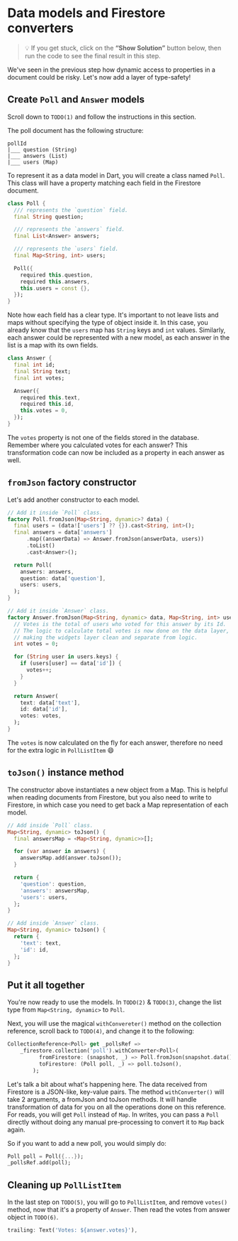 # Data models and Firestore converters

> 💡 If you get stuck, click on the **“Show Solution”** button below, then run the code to see the final result in this step.

We've seen in the previous step how dynamic access to properties in a document could be risky.
Let's now add a layer of type-safety!

## Create `Poll` and `Answer` models

Scroll down to `TODO(1)` and follow the instructions in this section.

The poll document has the following structure:

```
pollId
|___ question (String)
|___ answers (List)
|___ users (Map)
```

To represent it as a data model in Dart, you will create a class named `Poll`. This class will have a property matching each field in the Firestore document.

```dart
class Poll {
  /// represents the `question` field.
  final String question;

  /// represents the `answers` field.
  final List<Answer> answers;

  /// represents the `users` field.
  final Map<String, int> users;

  Poll({
    required this.question,
    required this.answers,
    this.users = const {},
  });
}
```

Note how each field has a clear type. It's important to not leave lists and maps without specifying the type of object inside it. In this case, you already know that the `users` map has `String` keys and `int` values. Similarly, each answer could be represented with a new model, as each answer in the list is a map with its own fields.

```dart
class Answer {
  final int id;
  final String text;
  final int votes;

  Answer({
    required this.text,
    required this.id,
    this.votes = 0,
  });
}
```

The `votes` property is not one of the fields stored in the database. Remember where you calculated votes for each answer?
This transformation code can now be included as a property in each answer as well.

## `fromJson` factory constructor

Let's add another constructor to each model.

```dart
// Add it inside `Poll` class.
factory Poll.fromJson(Map<String, dynamic>? data) {
  final users = (data!['users'] ?? {}).cast<String, int>();
  final answers = data['answers']
      .map((answerData) => Answer.fromJson(answerData, users))
      .toList()
      .cast<Answer>();

  return Poll(
    answers: answers,
    question: data['question'],
    users: users,
  );
}

// Add it inside `Answer` class.
factory Answer.fromJson(Map<String, dynamic> data, Map<String, int> users) {
  // Votes is the total of users who voted for this answer by its Id.
  // The logic to calculate total votes is now done on the data layer,
  // making the widgets layer clean and separate from logic.
  int votes = 0;

  for (String user in users.keys) {
    if (users[user] == data['id']) {
      votes++;
    }
  }

  return Answer(
    text: data['text'],
    id: data['id'],
    votes: votes,
  );
}
```

The `votes` is now calculated on the fly for each answer, therefore no need for the extra logic in `PollListItem` 😄

## `toJson()` instance method

The constructor above instantiates a new object from a Map. This is helpful when reading documents from Firestore, but you also need to write to Firestore, in which case you need to get back a Map representation of each model.

```dart
// Add inside `Poll` class.
Map<String, dynamic> toJson() {
  final answersMap = <Map<String, dynamic>>[];

  for (var answer in answers) {
    answersMap.add(answer.toJson());
  }

  return {
    'question': question,
    'answers': answersMap,
    'users': users,
  };
}

// Add inside `Answer` class.
Map<String, dynamic> toJson() {
  return {
    'text': text,
    'id': id,
  };
}
```

## Put it all together

You're now ready to use the models. In `TODO(2)` & `TODO(3)`, change the list type from `Map<String, dynamic>` to `Poll`.

Next, you will use the magical `withConvereter()` method on the collection reference, scroll back to `TODO(4)`, and change it to the following:

```dart
CollectionReference<Poll> get _pollsRef =>
    _firestore.collection('poll').withConverter<Poll>(
          fromFirestore: (snapshot, _) => Poll.fromJson(snapshot.data()),
          toFirestore: (Poll poll, _) => poll.toJson(),
        );
```

Let's talk a bit about what's happening here. The data received from Firestore is a JSON-like, key-value pairs. The method `withConverter()` will take 2 arguments, a fromJson and toJson methods. It will handle transformation of data for you on all the operations done on this reference. For reads, you will get `Poll` instead of `Map`. In writes, you can pass a `Poll` directly without doing any manual pre-processing to convert it to `Map` back again.

So if you want to add a new poll, you would simply do:

```dart
Poll poll = Poll({...});
_pollsRef.add(poll);
```

## Cleaning up `PollListItem`

In the last step on `TODO(5)`, you will go to `PollListItem`, and remove `votes()` method, now that it's a property of `Answer`.
Then read the votes from answer object in `TODO(6)`.

```dart
trailing: Text('Votes: ${answer.votes}'),
```
